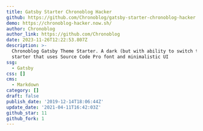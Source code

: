 ```yaml
---
title: Gatsby Starter Chronoblog Hacker
github: https://github.com/Chronoblog/gatsby-starter-chronoblog-hacker
demo: https://chronoblog-hacker.now.sh/
author: Chronoblog
author_link: https://github.com/Chronoblog
date: 2023-11-26T12:22:53.807Z
description: >-
  Chronoblog Gatsby Theme Starter. A dark (but with ability to switch to light)
  starter that uses Source Code Pro font and minimalistic UI
ssg:
  - Gatsby
css: []
cms:
  - Markdown
category: []
draft: false
publish_date: '2019-12-14T18:06:44Z'
update_date: '2021-04-11T16:42:03Z'
github_star: 11
github_fork: 1
---
```

